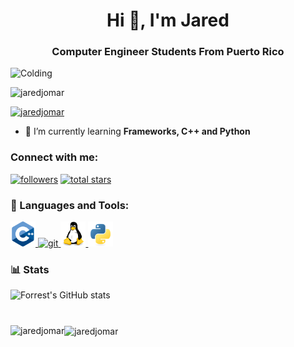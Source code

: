 <h1 align="center">Hi 👋, I'm Jared</h1>
<h3 align="center">Computer Engineer Students From Puerto Rico</h3>
<img aling="right" alt="Colding" width="400" src="https://c.tenor.com/ccmSmZhIXNwAAAAC/code-lyoko-jeremy.gif">
<p align="left"> <img src="https://komarev.com/ghpvc/?username=jaredjomar&label=Profile%20views&color=0e75b6&style=flat"
      alt="jaredjomar" /> </p>

<p align="left"> <a href="https://github.com/ryo-ma/github-profile-trophy"><img
         src="https://github-profile-trophy.vercel.app/?username=jaredjomar" alt="jaredjomar" /></a> </p>

- 🌱 I’m currently learning **Frameworks, C++ and Python**

<h3 align="left">Connect with me:</h3>
<p align="left">
</p>
<!--
   <p align="left">
      <a href="https://www.youtube.com/c/fknight?sub_confirmation=1">
         <img alt="youtube subscribers" title="Subscribe to my YouTube channel" src="https://custom-icon-badges.demolab.com/youtube/channel/subscribers/UC2WHjPDvbE6O328n17ZGcfg?color=%23E05D44&label=SUBSCRIBE&logo=video&logoColor=white&style=for-the-badge&labelColor=CE4630"/></a> 
      <a href="https://www.youtube.com/c/fknight">
         <img alt="youtube views" title="YouTube views" src="https://custom-icon-badges.demolab.com/youtube/channel/views/UC2WHjPDvbE6O328n17ZGcfg?color=%23E1AD0E&logo=eye&logoColor=white&style=for-the-badge&labelColor=C79600"/></a> 
-->
<a href="https://github.com/JaredJomar?tab=followers">
   <img alt="followers" title="Follow me on Github"
      src="https://custom-icon-badges.demolab.com/github/followers/JaredJomar?color=236ad3&labelColor=1155ba&style=for-the-badge&logo=person-add&label=Follow&logoColor=white" /></a>
<a href="https://github.com/JaredJomar?tab=repositories&sort=stargazers">
   <img alt="total stars" title="Total stars on GitHub"
      src="https://custom-icon-badges.demolab.com/github/stars/JaredJomar?color=55960c&style=for-the-badge&labelColor=488207&logo=star" /></a>
</p>

<h3 align="left">🧰 Languages and Tools:</h3>
<p align="left"> <a href="https://www.w3schools.com/cpp/" target="_blank" rel="noreferrer"> <img
         src="https://raw.githubusercontent.com/devicons/devicon/master/icons/cplusplus/cplusplus-original.svg"
         alt="cplusplus" width="40" height="40" /> </a> <a href="https://git-scm.com/" target="_blank" rel="noreferrer">
      <img src="https://www.vectorlogo.zone/logos/git-scm/git-scm-icon.svg" alt="git" width="40" height="40" /> </a> <a
      href="https://www.linux.org/" target="_blank" rel="noreferrer"> <img
         src="https://raw.githubusercontent.com/devicons/devicon/master/icons/linux/linux-original.svg" alt="linux"
         width="40" height="40" /> </a> <a href="https://www.python.org" target="_blank" rel="noreferrer"> <img
         src="https://raw.githubusercontent.com/devicons/devicon/master/icons/python/python-original.svg" alt="python"
         width="40" height="40" /> </a> </p>

### 📊 Stats

![Forrest's GitHub stats](https://github-readme-stats.vercel.app/api?username=jaredjomar&show_icons=true&theme=gruvbox)

<!-- ![GitHub Streak](https://streak-stats.demolab.com?user=JaredJomar&theme=gruvbox&border_radius=4.5) -->
#

<p><img align="left"
      src="https://github-readme-stats.vercel.app/api/top-langs?username=jaredjomar&show_icons=true&locale=en&layout=compact"
      alt="jaredjomar" /></p>


<p><img align="center" src="https://github-readme-streak-stats.herokuapp.com/?user=jaredjomar&" alt="jaredjomar" /></p>
